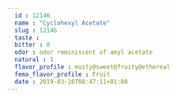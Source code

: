 ```yaml
---
  id : 12146
  name : "Cyclohexyl Acetate"
  slug : 12146
  taste : 
  bitter : 0
  odor : odor reminiscent of amyl acetate
  natural : 1
  flavor_profile : musty@sweet@fruity@ethereal
  fema_flavor_profile : Fruit
  date : 2019-03-26T08:47:11+01:00
---
```



